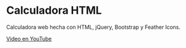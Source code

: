 # Calculadora HTML
Calculadora web hecha con HTML, jQuery, Bootstrap y Feather Icons.

<a href="https://www.youtube.com/watch?v=Y8MxgyJKs98">Video en YouTube</a>
